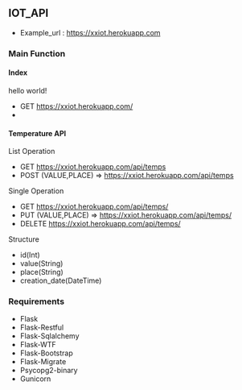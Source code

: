 ## IOT_API

- Example_url : https://xxiot.herokuapp.com

### Main Function

#### Index

hello world!
- GET https://xxiot.herokuapp.com/
- 
#### Temperature API

List Operation
- GET https://xxiot.herokuapp.com/api/temps
- POST (VALUE,PLACE) => https://xxiot.herokuapp.com/api/temps

Single Operation
- GET https://xxiot.herokuapp.com/api/temps/<id>
- PUT (VALUE,PLACE) => https://xxiot.herokuapp.com/api/temps/<id>
- DELETE  https://xxiot.herokuapp.com/api/temps/<id>

Structure

- id(Int)
- value(String)
- place(String)
- creation_date(DateTime)

### Requirements

- Flask
- Flask-Restful
- Flask-Sqlalchemy
- Flask-WTF
- Flask-Bootstrap
- Flask-Migrate
- Psycopg2-binary
- Gunicorn